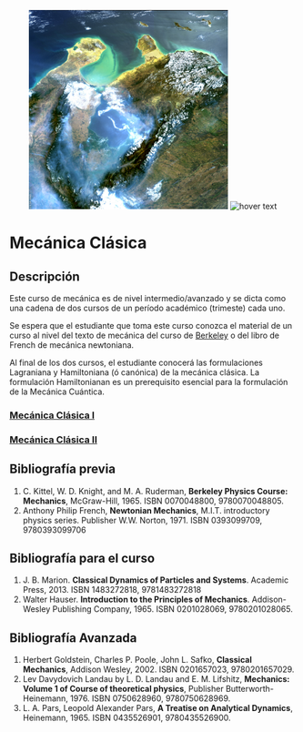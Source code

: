 <p align="center">
  <img src="Pics/Venezuela_-_MERIS_7_March_2003.jpg" width="350" title="hover text">
  <img src="https://upload.wikimedia.org/wikipedia/commons/9/92/Gran_Roque_from_plane.jpg" width="450" title="hover text">
</p>

# Mecánica Clásica

## Descripción

Este curso de mecánica es de nivel intermedio/avanzado y se dicta como una cadena de dos cursos de un 
período académico (trimeste) cada uno.

Se espera que el estudiante que toma este curso conozca el material de un curso al nivel del texto de mecánica del curso de [Berkeley](https://en.wikipedia.org/wiki/Berkeley_Physics_Course) o del libro de French de mecánica newtoniana. 

Al final de los dos cursos, el estudiante conocerá las formulaciones Lagraniana y Hamiltoniana (ó canónica) de la mecánica clásica. 
La formulación Hamiltonianan es un prerequisito esencial para la formulación de la Mecánica Cuántica.


### [Mecánica Clásica I](MC-1/Mec_1.md) 


### [Mecánica Clásica II](MC_2/Mec_2.md)

## Bibliografía previa

1. C. Kittel, W. D. Knight, and M. A. Ruderman, **Berkeley Physics Course: Mechanics**, McGraw-Hill, 1965. ISBN	0070048800, 9780070048805.
2. Anthony Philip French, **Newtonian Mechanics**, M.I.T. introductory physics series. Publisher	W.W. Norton, 1971.
ISBN	0393099709, 9780393099706

## Bibliografía para el curso

1. J. B. Marion. **Classical Dynamics of Particles and Systems**. Academic Press, 2013. ISBN	1483272818, 9781483272818 
2. Walter Hauser. **Introduction to the Principles of Mechanics**. Addison-Wesley Publishing Company, 1965. ISBN	0201028069, 9780201028065.

## Bibliografía Avanzada

1. Herbert Goldstein, Charles P. Poole, John L. Safko, **Classical Mechanics**, Addison Wesley, 2002.
ISBN	0201657023, 9780201657029.
2. Lev Davydovich Landau by L. D. Landau and E. M. Lifshitz, **Mechanics: Volume 1 of Course of theoretical physics**, 
Publisher	Butterworth-Heinemann, 1976. ISBN	0750628960, 9780750628969.
3. L. A. Pars, Leopold Alexander Pars, **A Treatise on Analytical Dynamics**, Heinemann, 1965. ISBN	0435526901, 9780435526900.





